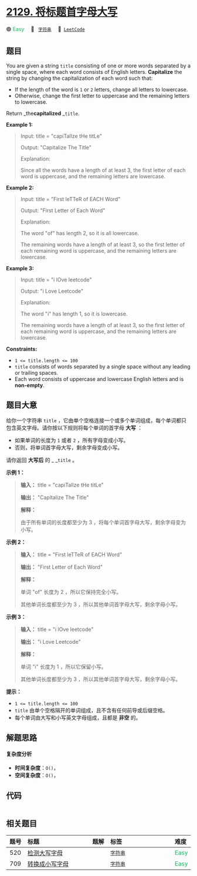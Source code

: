 # [2129. 将标题首字母大写](https://leetcode.com/problems/capitalize-the-title)

🟢 <font color=#15bd66>Easy</font>&emsp; 🔖&ensp; [`字符串`](/leetcode/outline/tag/string.md)&emsp; 🔗&ensp;[`LeetCode`](https://leetcode.com/problems/capitalize-the-title)

## 题目

You are given a string `title` consisting of one or more words separated by a
single space, where each word consists of English letters. **Capitalize** the
string by changing the capitalization of each word such that:

  * If the length of the word is `1` or `2` letters, change all letters to lowercase.
  * Otherwise, change the first letter to uppercase and the remaining letters to lowercase.

Return _the**capitalized** _`title`.



**Example 1:**

> Input: title = "capiTalIze tHe titLe"
> 
> Output: "Capitalize The Title"
> 
> Explanation:
> 
> Since all the words have a length of at least 3, the first letter of each word is uppercase, and the remaining letters are lowercase.

**Example 2:**

> Input: title = "First leTTeR of EACH Word"
> 
> Output: "First Letter of Each Word"
> 
> Explanation:
> 
> The word "of" has length 2, so it is all lowercase.
> 
> The remaining words have a length of at least 3, so the first letter of each remaining word is uppercase, and the remaining letters are lowercase.

**Example 3:**

> Input: title = "i lOve leetcode"
> 
> Output: "i Love Leetcode"
> 
> Explanation:
> 
> The word "i" has length 1, so it is lowercase.
> 
> The remaining words have a length of at least 3, so the first letter of each remaining word is uppercase, and the remaining letters are lowercase.

**Constraints:**

  * `1 <= title.length <= 100`
  * `title` consists of words separated by a single space without any leading or trailing spaces.
  * Each word consists of uppercase and lowercase English letters and is **non-empty**.


## 题目大意

给你一个字符串 `title` ，它由单个空格连接一个或多个单词组成，每个单词都只包含英文字母。请你按以下规则将每个单词的首字母 **大写**  ：

  * 如果单词的长度为 `1` 或者 `2` ，所有字母变成小写。
  * 否则，将单词首字母大写，剩余字母变成小写。

请你返回 **大写后**  的 _ _`title` 。



**示例 1：**

> 
> 
> 
> 
> 
> **输入：** title = "capiTalIze tHe titLe"
> 
> **输出：** "Capitalize The Title"
> 
> **解释：**
> 
> 由于所有单词的长度都至少为 3 ，将每个单词首字母大写，剩余字母变为小写。
> 
> 

**示例 2：**

> 
> 
> 
> 
> 
> **输入：** title = "First leTTeR of EACH Word"
> 
> **输出：** "First Letter of Each Word"
> 
> **解释：**
> 
> 单词 "of" 长度为 2 ，所以它保持完全小写。
> 
> 其他单词长度都至少为 3 ，所以其他单词首字母大写，剩余字母小写。
> 
> 

**示例 3：**

> 
> 
> 
> 
> 
> **输入：** title = "i lOve leetcode"
> 
> **输出：** "i Love Leetcode"
> 
> **解释：**
> 
> 单词 "i" 长度为 1 ，所以它保留小写。
> 
> 其他单词长度都至少为 3 ，所以其他单词首字母大写，剩余字母小写。
> 
> 



**提示：**

  * `1 <= title.length <= 100`
  * `title` 由单个空格隔开的单词组成，且不含有任何前导或后缀空格。
  * 每个单词由大写和小写英文字母组成，且都是 **非空**  的。


## 解题思路

#### 复杂度分析

- **时间复杂度**：`O()`，
- **空间复杂度**：`O()`，

## 代码

```javascript

```

## 相关题目

<!-- prettier-ignore -->
| 题号 | 标题 | 题解 | 标签 | 难度 |
| :------: | :------ | :------: | :------ | :------ |
| 520 | [检测大写字母](https://leetcode.com/problems/detect-capital) |  |  [`字符串`](/leetcode/outline/tag/string.md) | <font color=#15bd66>Easy</font> |
| 709 | [转换成小写字母](https://leetcode.com/problems/to-lower-case) |  |  [`字符串`](/leetcode/outline/tag/string.md) | <font color=#15bd66>Easy</font> |

<style>
.blue {
    background-color: #096dd9;
    padding: 0.25rem 0.5rem;
    margin: 0;
    font-size: 0.85em;
    border-radius: 3px;
    color: white;
    font-weight: 500;
}
table th:first-of-type { width: 10%; }
table th:nth-of-type(2) { width: 35%; }
table th:nth-of-type(3) { width: 10%; }
table th:nth-of-type(4) { width: 35%; }
table th:nth-of-type(5) { width: 10%; }
</style>
